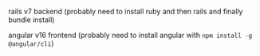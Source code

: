 rails v7 backend (probably need to install ruby and then rails and finally bundle install)

angular v16 frontend (probably need to install angular with `npm install -g @angular/cli`)

